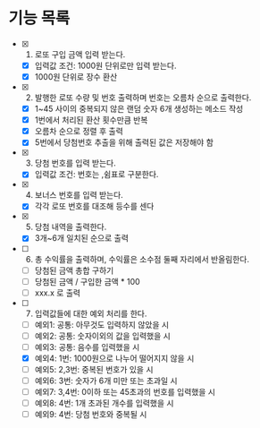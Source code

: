 # 기능 목록

- [x] 1. 로또 구입 금액 입력 받는다.
  - [x] 입력값 조건: 1000원 단위로만 입력 받는다.
  - [x] 1000원 단위로 장수 환산
- [x] 2. 발행한 로또 수량 및 번호 출력하며 번호는 오름차 순으로 출력한다.
  - [x] 1~45 사이의 중복되지 않은 랜덤 숫자 6개 생성하는 메소드 작성
  - [x] 1번에서 처리된 환산 횟수만큼 반복
  - [x] 오름차 순으로 정렬 후 출력
  - [x] 5번에서 당첨번호 추출을 위해 출력된 값은 저장해야 함
- [x] 3. 당첨 번호를 입력 받는다.
  - [x] 입력값 조건: 번호는 ,쉼표로 구분한다.
- [x] 4. 보너스 번호를 입력 받는다.
  - [x] 각각 로또 번호를 대조해 등수를 센다
- [x] 5. 당첨 내역을 출력한다.
  - [x] 3개~6개 일치된 순으로 출력
- [ ] 6. 총 수익률을 출력하며, 수익률은 소수점 둘째 자리에서 반올림한다.
  - [ ] 당첨된 금액 총합 구하기
  - [ ] 당첨된 금액 / 구입한 금액 \* 100
  - [ ] xxx.x 로 출력
- [ ] 7. 입력값들에 대한 예외 처리를 한다.
  - [ ] 예외1: 공통: 아무것도 입력하지 않았을 시
  - [ ] 예외2: 공통: 숫자이외의 값을 입력했을 시
  - [ ] 예외3: 공통: 음수를 입력했을 시
  - [x] 예외4: 1번: 1000원으로 나누어 떨어지지 않을 시
  - [ ] 예외5: 2,3번: 중복된 번호가 있을 시
  - [ ] 예외6: 3번: 숫자가 6개 미만 또는 초과일 시
  - [ ] 예외7: 3,4번: 0이하 또는 45초과의 번호를 입력했을 시
  - [ ] 예외8: 4번: 1개 초과된 개수를 입력했을 시
  - [ ] 예외9: 4번: 당첨 번호와 중복될 시
